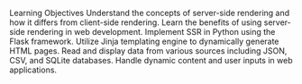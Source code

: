 Learning Objectives
Understand the concepts of server-side rendering and how it differs from client-side rendering.
Learn the benefits of using server-side rendering in web development.
Implement SSR in Python using the Flask framework.
Utilize Jinja templating engine to dynamically generate HTML pages.
Read and display data from various sources including JSON, CSV, and SQLite databases.
Handle dynamic content and user inputs in web applications.
